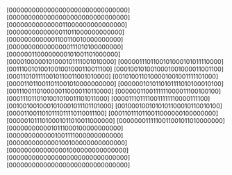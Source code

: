 [0000000000000000000000000000000]
[0000000000000000000000000000000]
[0000000000000011000000000000000]
[0000000000000011011000000000000]
[0000000000001100110010000000000]
[0000000000000000111010100000000]
[0000001100000000101001101000000]
[0000100000101000101111001010000]
[0000011101100101000101011110000]
[0011100101001001001000110011100]
[0001001010010001001000011001100]
[0001101011110010110011001010000]
[0010100110100001001001111101000]
[0000110110011011001010000000000]
[0000001010110101111010100010100]
[0011100110100000110000110110000]
[0000001100111111000011100100100]
[0001110110101001010011101011000]
[0000111011110011111110000111100]
[0010010010001010001011101101000]
[0010001001010101100010110010100]
[0000110011010111011110110011100]
[0001101110110011000000100000000]
[0000010111010001011010011000000]
[0000000111110011001011010000000]
[0000000000010111000100000000000]
[0000000000001001111000000000000]
[0000000000000100100000000000000]
[0000000000000001000000000000000]
[0000000000000000000000000000000]
[0000000000000000000000000000000]